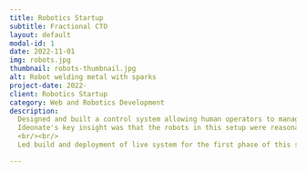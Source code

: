 ```yaml
---
title: Robotics Startup
subtitle: Fractional CTO
layout: default
modal-id: 1
date: 2022-11-01
img: robots.jpg
thumbnail: robots-thumbnail.jpg
alt: Robot welding metal with sparks
project-date: 2022-
client: Robotics Startup
category: Web and Robotics Development
description:
  Designed and built a control system allowing human operators to manage a robotic production pipeline. <br/><br/>
  Ideonate's key insight was that the robots in this setup were reasonably predictable - the software needed to manage the humans' workflow as much as the robots.
  <br/><br/>
  Led build and deployment of live system for the first phase of this startup company's growth, all on time and within estimated budgets.

---
```

